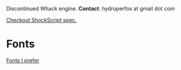 Discontinued Whack engine. **Contact**: hydroperfox at gmail dot com

[Checkout ShockScript spec.](https://shockscript.github.io/ls/)

<!--

<a href="https://github.com/jetenginex" alt="JET+FUSE"><img width="500" src="https://github.com/user-attachments/assets/e6a834d8-b4a6-4a5b-859c-6320a21a354c" alt="JET+FUSE"></a>

<a href="https://github.com/jetenginex" alt="JET+FUSE"><img width="500" src="https://github.com/user-attachments/assets/fcd485bc-3897-4eda-8c49-616369a14ff5" alt="JET+FUSE"></a>

# Metro.js

[![Metro.js](https://github.com/user-attachments/assets/d4c6cf5f-0538-45d3-8450-e4d77eb8b29a)](https://github.com/hydroperx/metro.js)

-->

# Fonts

[Fonts I prefer](https://github.com/hydroperx/freefonts)
